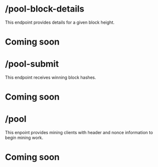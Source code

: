 # /pool-block-details

This endpoint provides details for a given block height.

# Coming soon
# /pool-submit

This endpoint receives winning block hashes.

# Coming soon
# /pool

This enpoint provides mining clients with header and nonce information to begin mining work.

# Coming soon